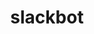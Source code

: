 ---
title: slackbot
name: Slack Bot
desc: Für das Fach 'MobileProject' wurde mit zwei weiteren Studenten ein Slackbot programmiert. Dabei habe ich den eigentlichen Slackboot programmiert. Die anderen Gruppenmitglieder haben eine Webseite mit den selben Funktionalitäten und das Backend programmiert. Dieser Slackbot kann Guidlines, Tags und Events auflesten, hinzufügen, bearbeiten und löschen.
descSmall: Dieser Slackbot kann Guidlines, Tags und Events auflesten, hinzufügen, bearbeiten und löschen.
category: [Backend]
language: [ JavaScript, Node.js]
framework: [Express.js]
datum: 2019
img:
link: https://github.com/JoKraken/slackbot
---